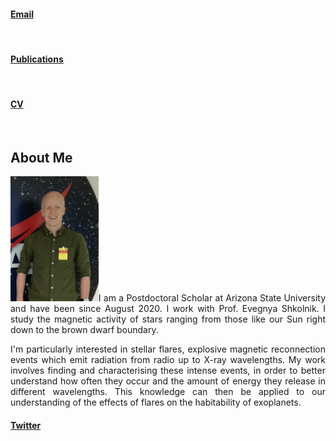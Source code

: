<html>
<!--<div class="header">
</div>-->
<head>
<link rel="stylesheet" href="main.css">
<!--  <title>Dr James A. G. Jackman</title> -->
</head>
<body>
<a href="mailto:jamesjackman@asu.edu"><h4>Email</h4></a> &nbsp;  &nbsp; <a href="https://ui.adsabs.harvard.edu/user/libraries/NAGvqs9vTkeTitoqIK-sMg"><h4>Publications</h4></a> &nbsp; &nbsp; <a href="https://ui.adsabs.harvard.edu/user/libraries/NAGvqs9vTkeTitoqIK-sMg"><h4>CV</h4></a> &nbsp; &nbsp; 
<!-- <h2>Dr James A. G. Jackman</h2>
<h4>jamesjackman@asu.edu</h4> -->
<!-- <header><h1>Dr James A. G. Jackman</h1></header> -->

<h2> About Me </h2>

<p align="justify"><img src="./images/nasa_image2.jpg" height=200px>I am a Postdoctoral Scholar at Arizona State University and have been since August 2020. I work with Prof. Evegnya Shkolnik. I study the magnetic activity of stars ranging from those like our Sun right down to the brown dwarf boundary. </p>

<p align="justify"> I'm particularly interested in stellar flares, explosive magnetic reconnection events which emit radiation from radio up to X-ray wavelengths. My work involves finding and characterising these intense events, in order to better understand how often they occur and the amount of energy they release in different wavelengths. This knowledge can then be applied to our understanding of the effects of flares on the habitability of exoplanets.</p>

<a href="https://twitter.com/JackmanJames26"><h4>Twitter</h4></a>


<!--<div class="footer">
<a href="mailto:jamesjackman@asu.edu"><h4>Email</h4></a> <a href="https://twitter.com/JackmanJames26"><h4>Twitter</h4></a>
</div>-->
</body>
</html>
